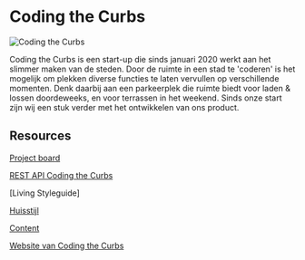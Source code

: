 # Coding the Curbs

![Coding the Curbs](https://github.com/fdnd-projects/coding-the-curbs/blob/main/assets/coding-the-curbs.jpg?raw=true)

Coding the Curbs is een start-up die sinds januari 2020 werkt aan het slimmer maken van de steden. Door de ruimte in een stad te 'coderen' is het mogelijk om plekken diverse functies te laten vervullen op verschillende momenten. Denk daarbij aan een parkeerplek die ruimte biedt voor laden & lossen doordeweeks, en voor terrassen in het weekend. Sinds onze start zijn wij een stuk verder met het ontwikkelen van ons product.

## Resources

[Project board](https://github.com/orgs/fdnd-agency/projects/10)

[REST API Coding the Curbs](https://api.codingthecurbs.fdnd.nl)

[Living Styleguide]

[Huisstijl](https://drive.google.com/file/d/1MxCIeJQF-YWejEC1b2s9jkcYF6pZUx0m/view?usp=sharing)

[Content](https://github.com/fdnd-agency/coding-the-curbs/blob/main/smart-zones.json)

[Website van Coding the Curbs](https://www.codingthecurbs.com/)
